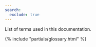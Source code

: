 ```yaml
---
search:
  exclude: true
---
```


List of terms used in this documentation.

{% include "partials/glossary.html" %}
